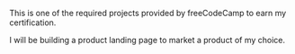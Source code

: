 This is one of the required projects provided by freeCodeCamp to earn my certification.

I will be building a product landing page to market a product of my choice.